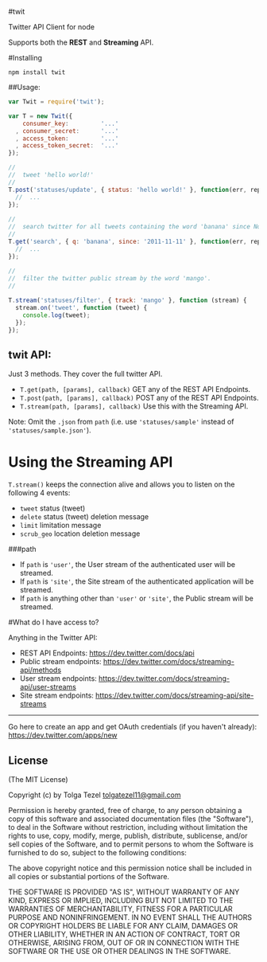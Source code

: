 #twit

Twitter API Client for node

Supports both the **REST** and **Streaming** API.

#Installing

```
npm install twit

```

##Usage:

```javascript
var Twit = require('twit');

var T = new Twit({
    consumer_key:         '...'
  , consumer_secret:      '...'
  , access_token:         '...'
  , access_token_secret:  '...'
});

//
//  tweet 'hello world!'
//
T.post('statuses/update', { status: 'hello world!' }, function(err, reply) {
  //  ...
});
      
//
//  search twitter for all tweets containing the word 'banana' since Nov. 11, 2011
//
T.get('search', { q: 'banana', since: '2011-11-11' }, function(err, reply) {
  //  ...
});
      
//
//  filter the twitter public stream by the word 'mango'. 
//

T.stream('statuses/filter', { track: 'mango' }, function (stream) {
  stream.on('tweet', function (tweet) {
    console.log(tweet);
  });
});

```

## twit API:

Just 3 methods. They cover the full twitter API.

* `T.get(path, [params], callback)`         GET any of the REST API Endpoints.
* `T.post(path, [params], callback)`        POST any of the REST API Endpoints.
* `T.stream(path, [params], callback)`      Use this with the Streaming API.

Note: Omit the `.json` from `path` (i.e. use `'statuses/sample'` instead of `'statuses/sample.json'`).

# Using the Streaming API

`T.stream()` keeps the connection alive and allows you to listen on the following 4 events:

* `tweet`            status (tweet)
* `delete`           status (tweet) deletion message
* `limit`            limitation message 
* `scrub_geo`        location deletion message

###path


* If `path` is `'user'`, the User stream of the authenticated user will be streamed.
* If `path` is `'site'`, the Site stream of the authenticated application will be streamed.
* If `path` is anything other than `'user'` or `'site'`, the Public stream will be streamed.

#What do I have access to?

Anything in the Twitter API:

* REST API Endpoints:       https://dev.twitter.com/docs/api
* Public stream endpoints:  https://dev.twitter.com/docs/streaming-api/methods
* User stream endpoints:    https://dev.twitter.com/docs/streaming-api/user-streams
* Site stream endpoints:    https://dev.twitter.com/docs/streaming-api/site-streams

---

Go here to create an app and get OAuth credentials (if you haven't already): https://dev.twitter.com/apps/new

## License 

(The MIT License)

Copyright (c) by Tolga Tezel <tolgatezel11@gmail.com>

Permission is hereby granted, free of charge, to any person obtaining a copy
of this software and associated documentation files (the "Software"), to deal
in the Software without restriction, including without limitation the rights
to use, copy, modify, merge, publish, distribute, sublicense, and/or sell
copies of the Software, and to permit persons to whom the Software is
furnished to do so, subject to the following conditions:

The above copyright notice and this permission notice shall be included in
all copies or substantial portions of the Software.

THE SOFTWARE IS PROVIDED "AS IS", WITHOUT WARRANTY OF ANY KIND, EXPRESS OR
IMPLIED, INCLUDING BUT NOT LIMITED TO THE WARRANTIES OF MERCHANTABILITY,
FITNESS FOR A PARTICULAR PURPOSE AND NONINFRINGEMENT. IN NO EVENT SHALL THE
AUTHORS OR COPYRIGHT HOLDERS BE LIABLE FOR ANY CLAIM, DAMAGES OR OTHER
LIABILITY, WHETHER IN AN ACTION OF CONTRACT, TORT OR OTHERWISE, ARISING FROM,
OUT OF OR IN CONNECTION WITH THE SOFTWARE OR THE USE OR OTHER DEALINGS IN
THE SOFTWARE.